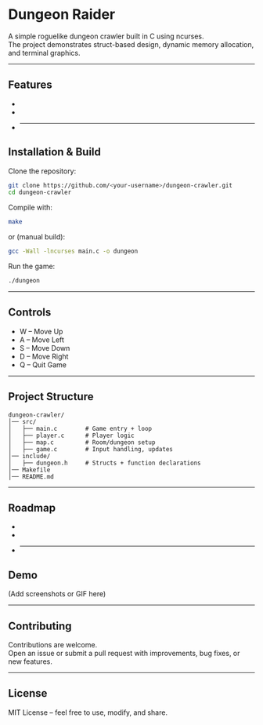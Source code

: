 # Dungeon Raider

A simple roguelike dungeon crawler built in C using ncurses.  
The project demonstrates struct-based design, dynamic memory allocation, and terminal graphics.

---

## Features

-
-
- ***

## Installation & Build

Clone the repository:

```bash
git clone https://github.com/<your-username>/dungeon-crawler.git
cd dungeon-crawler
```

Compile with:

```bash
make
```

or (manual build):

```bash
gcc -Wall -lncurses main.c -o dungeon
```

Run the game:

```bash
./dungeon
```

---

## Controls

- W – Move Up
- A – Move Left
- S – Move Down
- D – Move Right
- Q – Quit Game

---

## Project Structure

```
dungeon-crawler/
│── src/
│   ├── main.c        # Game entry + loop
│   ├── player.c      # Player logic
│   ├── map.c         # Room/dungeon setup
│   ├── game.c        # Input handling, updates
│── include/
│   ├── dungeon.h     # Structs + function declarations
│── Makefile
│── README.md
```

---

## Roadmap

-
-
- ***

## Demo

(Add screenshots or GIF here)

---

## Contributing

Contributions are welcome.  
Open an issue or submit a pull request with improvements, bug fixes, or new features.

---

## License

MIT License – feel free to use, modify, and share.
